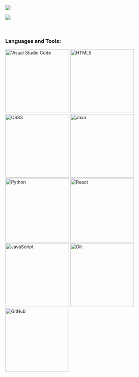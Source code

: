 ![](https://shields.io/badge/editor-java-green?logo=visual-studio-code&style=for-the-badge)

![](https://shields.io/badge/code-html-green?logo=html5&style=for-the-badge)
![]()
![]()
![]()

![]()
![]()
![]()
![]()


### Languages and Tools:
<!--Editors-->
<img style="display: inline-block" alt="Visual Studio Code" width = "200px" src="https://shields.io/badge/editor-java-green?logo=visual-studio-code&style=for-the-badge" />
<!--Programming Languages-->


<img style="display: inline-block" alt="HTML5" width = "200px" src="https://shields.io/badge/code-html-green?logo=html5&style=for-the-badge" />
<img style="display: inline-block" alt="CSS3" width = "200px" src="https://shields.io/badge/code-css-green?logo=css3&style=for-the-badge" />
<img style="display: inline-block" alt="Java" width = "200px" src="https://shields.io/badge/code-java-green?logo=java&style=for-the-badge" />
<img style="display: inline-block" alt="Python" width = "200px" src="https://shields.io/badge/code-Python-green?logo=python&style=for-the-badge" />
<!--Tools-->
<img alt="React" width = "200px" src="https://shields.io/badge/code-react-green?logo=react&style=for-the-badge" />
<img alt="JavaScript" width = "200px" src="https://shields.io/badge/code-javascript-green?logo=javascript&style=for-the-badge" />
<img alt="Git" width = "200px" src="https://shields.io/badge/tool-git-green?logo=git&style=for-the-badge" />
<img alt="GitHub" width = "200px" src="https://shields.io/badge/tool-github-green?logo=github&style=for-the-badge" />




[website]: https://jhern603.github.io/portfolio
[instagram]: https://www.instagram.com/jhernandez554/
[linkedin]: https://www.linkedin.com/in/jose-hernandez-b587a3114/
[webdevplaylist]: #
